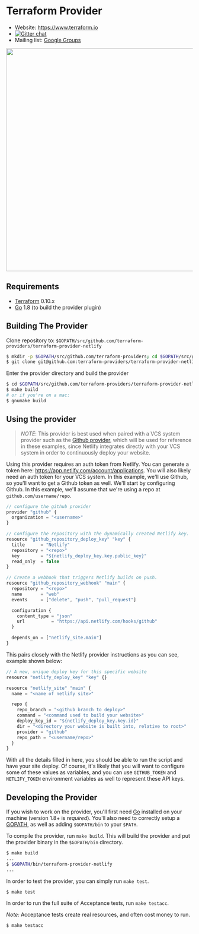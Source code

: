 # Terraform Provider

-   Website: https://www.terraform.io
-   [![Gitter chat](https://badges.gitter.im/hashicorp-terraform/Lobby.png)](https://gitter.im/hashicorp-terraform/Lobby)
-   Mailing list: [Google Groups](http://groups.google.com/group/terraform-tool)

<img src="https://cdn.rawgit.com/hashicorp/terraform-website/master/content/source/assets/images/logo-hashicorp.svg" width="600px">

## Requirements

-   [Terraform](https://www.terraform.io/downloads.html) 0.10.x
-   [Go](https://golang.org/doc/install) 1.8 (to build the provider plugin)

## Building The Provider

Clone repository to: `$GOPATH/src/github.com/terraform-providers/terraform-provider-netlify`

```sh
$ mkdir -p $GOPATH/src/github.com/terraform-providers; cd $GOPATH/src/github.com/terraform-providers
$ git clone git@github.com:terraform-providers/terraform-provider-netlify.git
```

Enter the provider directory and build the provider

```sh
$ cd $GOPATH/src/github.com/terraform-providers/terraform-provider-netlify
$ make build
# or if you're on a mac:
$ gnumake build
```

## Using the provider

> _NOTE_: This provider is best used when paired with a VCS system provider such as the [Github provider](https://www.terraform.io/docs/providers/github/index.html), which will be used for reference in these examples, since Netlify integrates directly with your VCS system in order to continuously deploy your website.

Using this provider requires an auth token from Netlify. You can generate a token here: https://app.netlify.com/account/applications. You will also likely need an auth token for your VCS system. In this example, we'll use Github, so you'll want to get a Github token as well. We'll start by configuring Github. In this example, we'll assume that we're using a repo at `github.com/username/repo`.

```js
// configure the github provider
provider "github" {
  organization = "<username>"
}

// Configure the repository with the dynamically created Netlify key.
resource "github_repository_deploy_key" "key" {
  title      = "Netlify"
  repository = "<repo>"
  key        = "${netlify_deploy_key.key.public_key}"
  read_only  = false
}

// Create a webhook that triggers Netlify builds on push.
resource "github_repository_webhook" "main" {
  repository = "<repo>"
  name       = "web"
  events     = ["delete", "push", "pull_request"]

  configuration {
    content_type = "json"
    url          = "https://api.netlify.com/hooks/github"
  }

  depends_on = ["netlify_site.main"]
}
```

This pairs closely with the Netlify provider instructions as you can see, example shown below:

```js
// A new, unique deploy key for this specific website
resource "netlify_deploy_key" "key" {}

resource "netlify_site" "main" {
  name = "<name of netlify site>"

  repo {
    repo_branch = "<github branch to deploy>"
    command = "<command used to build your website>"
    deploy_key_id = "${netlify_deploy_key.key.id}"
    dir = "<directory your website is built into, relative to root>"
    provider = "github"
    repo_path = "<username/repo>"
  }
}
```

With all the details filled in here, you should be able to run the script and have your site deploy. Of course, it's likely that you will want to configure some of these values as variables, and you can use `GITHUB_TOKEN` and `NETLIFY_TOKEN` environment variables as well to represent these API keys.

## Developing the Provider

If you wish to work on the provider, you'll first need [Go](http://www.golang.org) installed on your machine (version 1.8+ is _required_). You'll also need to correctly setup a [GOPATH](http://golang.org/doc/code.html#GOPATH), as well as adding `$GOPATH/bin` to your `$PATH`.

To compile the provider, run `make build`. This will build the provider and put the provider binary in the `$GOPATH/bin` directory.

```sh
$ make build
...
$ $GOPATH/bin/terraform-provider-netlify
...
```

In order to test the provider, you can simply run `make test`.

```sh
$ make test
```

In order to run the full suite of Acceptance tests, run `make testacc`.

_Note:_ Acceptance tests create real resources, and often cost money to run.

```sh
$ make testacc
```
